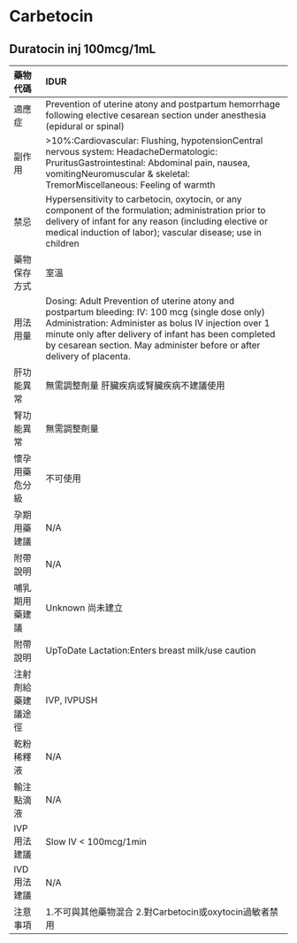 # Carbetocin

## Duratocin inj 100mcg/1mL

| 藥物代碼 | IDUR |
| :--- | :--- |
| 適應症 | Prevention of uterine atony and postpartum hemorrhage following elective cesarean section under anesthesia \(epidural or spinal\) |
| 副作用 | &gt;10%:Cardiovascular: Flushing, hypotensionCentral nervous system: HeadacheDermatologic: PruritusGastrointestinal: Abdominal pain, nausea, vomitingNeuromuscular & skeletal: TremorMiscellaneous: Feeling of warmth |
| 禁忌 | Hypersensitivity to carbetocin, oxytocin, or any component of the formulation; administration prior to delivery of infant for any reason \(including elective or medical induction of labor\); vascular disease; use in children |
| 藥物保存方式 | 室溫 |
| 用法用量 | Dosing: Adult Prevention of uterine atony and postpartum bleeding: IV: 100 mcg \(single dose only\) Administration: Administer as bolus IV injection over 1 minute only after delivery of infant has been completed by cesarean section. May administer before or after delivery of placenta. |
| 肝功能異常 | 無需調整劑量  肝臟疾病或腎臟疾病不建議使用 |
| 腎功能異常 | 無需調整劑量 |
| 懷孕用藥危分級 | 不可使用 |
| 孕期用藥建議 | N/A |
| 附帶說明 | N/A |
| 哺乳期用藥建議 | Unknown 尚未建立 |
| 附帶說明 | UpToDate Lactation:Enters breast milk/use caution |
| 注射劑給藥建議途徑 | IVP, IVPUSH |
| 乾粉稀釋液 | N/A |
| 輸注點滴液 | N/A |
| IVP 用法建議 | Slow IV &lt; 100mcg/1min |
| IVD 用法建議 | N/A |
| 注意事項 | 1.不可與其他藥物混合 2.對Carbetocin或oxytocin過敏者禁用 |

